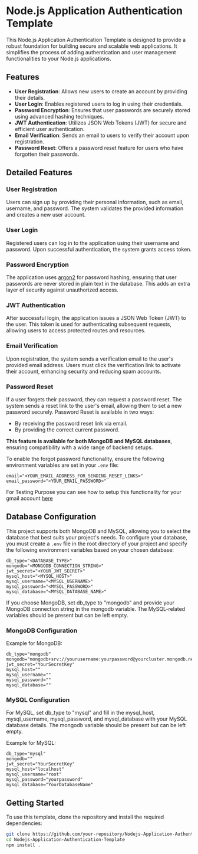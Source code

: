 # Node.js Application Authentication Template

This Node.js Application Authentication Template is designed to provide a robust foundation for building secure and scalable web applications. It simplifies the process of adding authentication and user management functionalities to your Node.js applications.

## Features

- **User Registration**: Allows new users to create an account by providing their details.
- **User Login**: Enables registered users to log in using their credentials.
- **Password Encryption**: Ensures that user passwords are securely stored using advanced hashing techniques.
- **JWT Authentication**: Utilizes JSON Web Tokens (JWT) for secure and efficient user authentication.
- **Email Verification**: Sends an email to users to verify their account upon registration.
- **Password Reset**: Offers a password reset feature for users who have forgotten their passwords.

## Detailed Features

### User Registration

Users can sign up by providing their personal information, such as email, username, and password. The system validates the provided information and creates a new user account.

### User Login

Registered users can log in to the application using their username and password. Upon successful authentication, the system grants access token.

### Password Encryption

The application uses [argon2](https://github.com/ranisalt/node-argon2) for password hashing, ensuring that user passwords are never stored in plain text in the database. This adds an extra layer of security against unauthorized access.

### JWT Authentication

After successful login, the application issues a JSON Web Token (JWT) to the user. This token is used for authenticating subsequent requests, allowing users to access protected routes and resources.

### Email Verification

Upon registration, the system sends a verification email to the user's provided email address. Users must click the verification link to activate their account, enhancing security and reducing spam accounts.

### Password Reset

If a user forgets their password, they can request a password reset. The system sends a reset link to the user's email, allowing them to set a new password securely.
Password Reset is available in two ways:
- By receiving the password reset link via email.
- By providing the correct current password.

**This feature is available for both MongoDB and MySQL databases**, ensuring compatibility with a wide range of backend setups.

To enable the forgot password functionality, ensure the following environment variables are set in your `.env` file:

```properties
email="<YOUR_EMAIL_ADDRESS_FOR_SENDING_RESET_LINKS>"
email_password="<YOUR_EMAIL_PASSWORD>"
```
For Testing Purpose you can see how to setup this functionality for your gmail account [here](https://knowledge.workspace.google.com/kb/how-to-create-app-passwords-000009237)
## Database Configuration

This project supports both MongoDB and MySQL, allowing you to select the database that best suits your project's needs. To configure your database, you must create a `.env` file in the root directory of your project and specify the following environment variables based on your chosen database:

```properties
db_type="<DATABASE_TYPE>"
mongodb="<MONGODB_CONNECTION_STRING>"
jwt_secret="<YOUR_JWT_SECRET>"
mysql_host="<MYSQL_HOST>"
mysql_username="<MYSQL_USERNAME>"
mysql_password="<MYSQL_PASSWORD>"
mysql_database="<MYSQL_DATABASE_NAME>"
```

If you choose MongoDB, set db_type to "mongodb" and provide your MongoDB connection string in the mongodb variable. The MySQL-related variables should be present but can be left empty.

### MongoDB Configuration
Example for MongoDB:
```properties
db_type="mongodb"
mongodb="mongodb+srv://yourusername:yourpassword@yourcluster.mongodb.net/YourDatabase"
jwt_secret="YourSecretKey"
mysql_host=""
mysql_username=""
mysql_password=""
mysql_database=""
```
### MySQL Configuration
For MySQL, set db_type to "mysql" and fill in the mysql_host, mysql_username, mysql_password, and mysql_database with your MySQL database details. The mongodb variable should be present but can be left empty.

Example for MySQL:
```properties
db_type="mysql"
mongodb=""
jwt_secret="YourSecretKey"
mysql_host="localhost"
mysql_username="root"
mysql_password="yourpassword"
mysql_database="YourDatabaseName"
```



## Getting Started

To use this template, clone the repository and install the required dependencies:

```bash
git clone https://github.com/your-repository/Nodejs-Application-Authentication-Template.git
cd Nodejs-Application-Authentication-Template
npm install .


